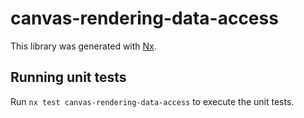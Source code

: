 # canvas-rendering-data-access

This library was generated with [Nx](https://nx.dev).


## Running unit tests

Run `nx test canvas-rendering-data-access` to execute the unit tests.

